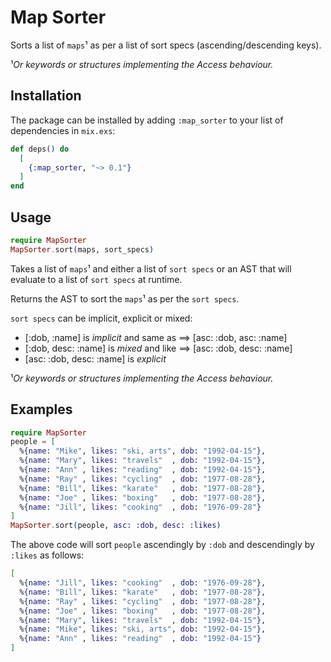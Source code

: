 # Map Sorter

Sorts a list of `maps`¹ as per a list of sort specs
(ascending/descending keys).

¹<em>Or keywords or structures implementing the Access behaviour.</em>
## Installation

The package can be installed by adding `:map_sorter` to your list of
dependencies in `mix.exs`:

```elixir
def deps() do
  [
    {:map_sorter, "~> 0.1"}
  ]
end
```

## Usage

```elixir
require MapSorter
MapSorter.sort(maps, sort_specs)
```

Takes a list of `maps`¹ and either a list of `sort specs` or an AST
that will evaluate to a list of `sort specs` at runtime.

Returns the AST to sort the `maps`¹ as per the `sort specs`.

`sort specs` can be implicit, explicit or mixed:

- [:dob, :name] is <em>implicit</em> and same as ⟹ [asc: :dob, asc: :name]
- [:dob, desc: :name] is <em>mixed</em> and like ⟹ [asc: :dob, desc: :name]
- [asc: :dob, desc: :name] is <em>explicit</em>

¹<em>Or keywords or structures implementing the Access behaviour.</em>

## Examples

```elixir
require MapSorter
people = [
  %{name: "Mike", likes: "ski, arts", dob: "1992-04-15"},
  %{name: "Mary", likes: "travels"  , dob: "1992-04-15"},
  %{name: "Ann" , likes: "reading"  , dob: "1992-04-15"},
  %{name: "Ray" , likes: "cycling"  , dob: "1977-08-28"},
  %{name: "Bill", likes: "karate"   , dob: "1977-08-28"},
  %{name: "Joe" , likes: "boxing"   , dob: "1977-08-28"},
  %{name: "Jill", likes: "cooking"  , dob: "1976-09-28"}
]
MapSorter.sort(people, asc: :dob, desc: :likes)
```

The above code will sort `people` ascendingly by `:dob` and
descendingly by `:likes` as follows:

```elixir
[
  %{name: "Jill", likes: "cooking"  , dob: "1976-09-28"},
  %{name: "Bill", likes: "karate"   , dob: "1977-08-28"},
  %{name: "Ray" , likes: "cycling"  , dob: "1977-08-28"},
  %{name: "Joe" , likes: "boxing"   , dob: "1977-08-28"},
  %{name: "Mary", likes: "travels"  , dob: "1992-04-15"},
  %{name: "Mike", likes: "ski, arts", dob: "1992-04-15"},
  %{name: "Ann" , likes: "reading"  , dob: "1992-04-15"}
]
```
